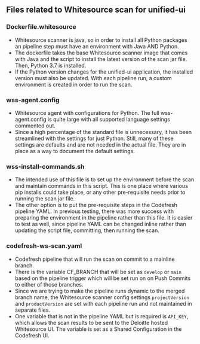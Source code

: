 ## Files related to Whitesource scan for unified-ui

### Dockerfile.whitesource
- Whitesource scanner is java, so in order to install all Python packages an pipeline step must have an environment with Java AND Python.
- The dockerfile takes the base Whitesource scanner image that comes with Java and the script to install the latest version of the scan jar file. Then, Python 3.7 is installed. 
- If the Python version changes for the unified-ui application, the installed version must also be updated. With each pipeline run, a custom environment is created in order to run the scan.

### wss-agent.config
- Whitesource agent with configurations for Python. The full wss-agent.config is quite large with all supported language settings commented out. 
- Since a high percentage of the standard file is unnecessary, it has been streamlined with the settings for just Python. Still, many of these settings are defaults and are not needed in the actual file. They are in place as a way to document the default settings.

### wss-install-commands.sh
- The intended use of this file is to set up the environment before the scan and maintain commands in this script. This is one place where various pip installs could take place, or any other pre-requisite needs prior to running the scan jar file. 
- The other option is to put the pre-requisite steps in the Codefresh pipeline YAML. In previous testing, there was more success with preparing the environment in the pipeline rather than this file. It is easier to test as well, since pipeline YAML can be changed inline rather than updating the script file, committing, then running the scan.

### codefresh-ws-scan.yaml
- Codefresh pipeline that will run the scan on commit to a mainline branch. 
- There is the variable CF_BRANCH that will be set as `develop` or `main` based on the pipeline trigger which will be set run on on Push Commits to either of those branches. 
- Since we are trying to make the pipeline runs dynamic to the merged branch name, the Whitesource scanner config settings `projectVersion` and `productVersion` are set with each pipeline run and not maintained in separate files.
- One variable that is not in the pipeline YAML but is required is `API_KEY`, which allows the scan results to be sent to the Deloitte hosted Whitesource UI. The variable is set as a Shared Configuration in the Codefresh UI.
